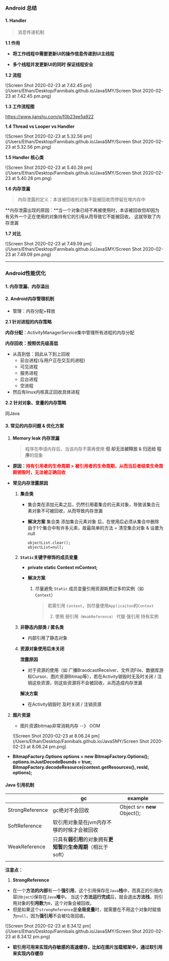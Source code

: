### Android 总结

#### 1. Handler

> 消息传递机制

**1.1 作用**

* **将工作线程中需要更新UI的操作信息传递到UI主线程**

+ **多个线程并发更新UI的同时 保证线程安全**

**1.2 流程**

![Screen Shot 2020-02-23 at 7.42.45 pm](/Users/Ethan/Desktop/Fannibals.github.io/JavaSMY/Screen Shot 2020-02-23 at 7.42.45 pm.png)



**1.3 工作流程图**

https://www.jianshu.com/p/f0b23ee5a922



**1.4 Thread vs Looper vs Handler**

![Screen Shot 2020-02-23 at 5.32.56 pm](/Users/Ethan/Desktop/Fannibals.github.io/JavaSMY/Screen Shot 2020-02-23 at 5.32.56 pm.png)



**1.5 Handler 核心类**

![Screen Shot 2020-02-23 at 5.40.28 pm](/Users/Ethan/Desktop/Fannibals.github.io/JavaSMY/Screen Shot 2020-02-23 at 5.40.28 pm.png)



**1.6 内存泄漏**

> 内存泄露的定义：本该被回收的对象不能被回收而停留在堆内存中

**内存泄露出现的原因：**当一个对象已经不再被使用时，本该被回收但却因为有另外一个正在使用的对象持有它的引用从而导致它不能被回收。 这就导致了内存泄漏



**1.7 对比**

![Screen Shot 2020-02-23 at 7.49.09 pm](/Users/Ethan/Desktop/Fannibals.github.io/JavaSMY/Screen Shot 2020-02-23 at 7.49.09 pm.png)



---

### Android性能优化

#### 1. 内存泄漏、内存溢出



#### 2. Android内存管理机制

+ 管理：内存分配+释放

  

**2.1 针对进程的内存策略**

**内存分配**：ActivityManagerService集中管理所有进程的内存分配

**内存回收：按照优先级高低**

+ 从高到低：因此从下到上回收
  + 前台进程(与用户正在交互的进程)
  + 可见进程
  + 服务进程
  + 后台进程
  + 空进程
+ 然后有linux内核真正回收具体进程



**2.2 针对对象、变量的内存策略**

同Java



#### 3. 常见的内存问题 & 优化方案

1. **Memory leak 内存泄漏**

   > 程序在申请内存后，当该内存不需再使用 **但 却无法被释放 & 归还给 程序**的现象

   

+ **原因：<font color=red>持有引用者的生命周期 > 被引用者的生命周期，从而当后者结束生命周期销毁时，无法被正确回收</font>**

+ **常见内存泄露原因**

  1. **集合类**

     + 集合类在添加元素之后，仍然引用着集合的元素对象，导致该集合元素对象不可被回收，从而导致内存泄漏

     + **解决方案**
       集合类 添加集合元素对象 后，在使用后必须从集合中删除
       由于1个集合中有许多元素，故最简单的方法 = 清空集合对象 & 设置为null

       ```
       objectList.clear();
       objectList=null;
       ```

  2. **`Static`关键字修饰的成员变量**

     +  **private static Context mContext;**

     + **解决方案**

       1. 尽量避免 `Static` 成员变量引用资源耗费过多的实例（如 `Context`）

          > 若需引用 `Context`，则尽量使用`Applicaiton`的`Context`
          >
          > 2. 使用 弱引用`（WeakReference）` 代替 强引用 持有实例

  3. **非静态内部类 / 匿名类**

     + 内部引用了静态对象

  4. **资源对象使用后未关闭**

     **泄露原因**

     + 对于资源的使用（如 广播BraodcastReceiver、文件流File、数据库游标Cursor、图片资源Bitmap等），若在Activity销毁时无及时关闭 / 注销这些资源，则这些资源将不会被回收，从而造成内存泄漏

     **解决方案**

     + 在Activity销毁时 及时关闭 / 注销资源
       

2. **图片资源**

   + 图片资源bitmap非常消耗内存 --》 OOM

   ![Screen Shot 2020-02-23 at 8.06.24 pm](/Users/Ethan/Desktop/Fannibals.github.io/JavaSMY/Screen Shot 2020-02-23 at 8.06.24 pm.png)

+ **BitmapFactory.Options options = new BitmapFactory.Options();**
  **options.inJustDecodeBounds = true;**
  **BitmapFactory.decodeResource(context.getResources(), resId, options);**



#### Java 引用机制

|                 | gc                                                           | example                      |      |
| --------------- | ------------------------------------------------------------ | ---------------------------- | ---- |
| StrongReference | gc绝对不会回收                                               | Object sr= **new** Object(); |      |
| SoftReference   | 软引用对象是在jvm内存不够的时候才会被回收                    |                              |      |
| WeakReference   | 只具有**弱引用**的对象拥有**更短暂**的**生命周期**（相比于soft） |                              |      |
|                 |                                                              |                              |      |

**注意点：**

1. **StrongReference**

+ 在一个**方法的内部**有一个**强引用**，这个引用保存在`Java`**栈**中，而真正的引用内容(`Object`)保存在`Java`**堆**中。 当这个**方法运行完成**后，就会退出**方法栈**，则引用对象的**引用数**为`0`，这个对象会被回收。
+ 但是如果这个`strongReference`是**全局变量**时，就需要在不用这个对象时赋值为`null`，因为**强引用**不会被垃圾回收。

![Screen Shot 2020-02-23 at 8.34.12 pm](/Users/Ethan/Desktop/Fannibals.github.io/JavaSMY/Screen Shot 2020-02-23 at 8.34.12 pm.png)

+ **软引用可用来实现内存敏感的高速缓存，比如在图片加载框架中，通过软引用来实现内存缓存**

